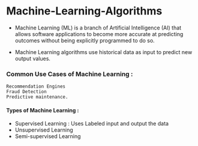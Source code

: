 # Machine-Learning-Algorithms


* Machine Learning (ML) is a branch of Artificial Intelligence (AI) that allows software applications 
to become more accurate at predicting outcomes without being explicitly programmed to do so. 

* Machine Learning algorithms use historical data as input to predict new output values.


### Common Use Cases of Machine Learning :
```
Recommendation Engines
Fraud Detection
Predictive maintenance.
```

#### Types of Machine Learning :
* Supervised Learning : Uses Labeled input and output the data
* Unsupervised Learning
* Semi-supervised Learning
